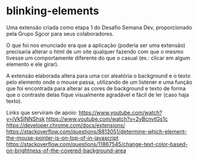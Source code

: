 # blinking-elements
Uma extensão criada como etapa 1 do Desafio Semana Dev, proporcionado pela Grupo Sgcor para seus colaboradores.

O que foi nos enunciado era que a aplicação (poderia ser uma extensão) precisaria alterar o html de um site qualquer fazendo com que o mesmo tivesse um comportamente diferente do que o casual (ex.: clicar em algum elemento e ele girar).

A extensão elaborada altera para uma cor aleatória o background e o texto pelo elemento onde o mouse passa, utilizando de um listener e uma função que foi encontrada para alterar as cores de background e texto de forma que o contraste delas fique visualmente agradável e fácil de ler (caso haja texto).

Links que serviram de apoio:
https://www.youtube.com/watch?v=iVkSlNNShsk
https://www.youtube.com/watch?v=2yBcnvtGs1c
https://developer.chrome.com/docs/extensions/
https://stackoverflow.com/questions/8813051/determine-which-element-the-mouse-pointer-is-on-top-of-in-javascript
https://stackoverflow.com/questions/11867545/change-text-color-based-on-brightness-of-the-covered-background-area
